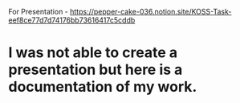 For Presentation - https://pepper-cake-036.notion.site/KOSS-Task-eef8ce77d7d74176bb73616417c5cddb
# I was not able to create a presentation but here is a documentation of my work.
